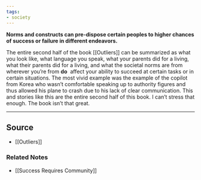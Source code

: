 ```yaml
---
tags:
- society
---
```

**Norms and constructs can pre-dispose certain peoples to higher chances of success or failure in different endeavors.**

The entire second half of the book [[Outliers]] can be summarized as what you look like, what language you speak, what your parents did for a living, what their parents did for a living, and what the societal norms are from wherever you’re from **do**
 affect your ability to succeed at certain tasks or in certain situations. The most vivid example was the example of the copilot from Korea who wasn’t comfortable speaking up to authority figures and thus allowed his plane to crash due to his lack of clear communication. This and stories like this are the entire second half of this book. I can’t stress that enough. The book isn’t that great.

---

## Source
- [[Outliers]]

### Related Notes
- [[Success Requires Community]]